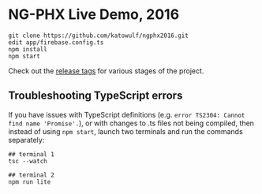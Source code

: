 
# NG-PHX Live Demo, 2016

```
git clone https://github.com/katowulf/ngphx2016.git
edit app/firebase.config.ts
npm install
npm start
```

Check out the [release tags](https://github.com/katowulf/ngphx2016/releases) for various stages of the project.

## Troubleshooting TypeScript errors

If you have issues with TypeScript definitions (e.g. `error TS2304: Cannot find name 'Promise'.`), or with changes to .ts files not being compiled, then instead of using `npm start`, launch two terminals and run the commands separately:

```
## terminal 1
tsc --watch

## terminal 2
npm run lite
```
